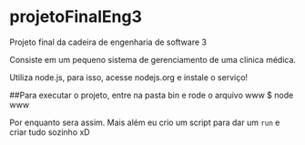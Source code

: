 # projetoFinalEng3
Projeto final da cadeira de engenharia de software 3

Consiste em um pequeno sistema de gerenciamento de uma clinica médica.

Utiliza node.js, para isso, acesse nodejs.org e instale o serviço!

##Para executar o projeto, entre na pasta bin e rode o arquivo www
	$ node www

Por enquanto sera assim. Mais além eu crio um script para dar um `run` e criar tudo sozinho xD
